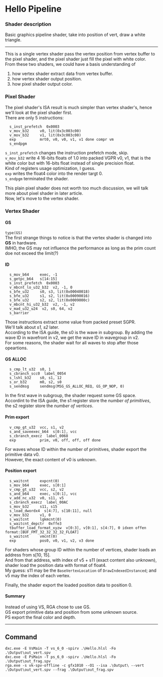 # Hello Pipeline
### Shader description
Basic graphics pipeline shader, take into position of vert, draw a white triangle.

---
This is a single vertex shader pass the vertex position from vertex buffer to the pixel shader,
and the pixel shader just fill the pixel with white color.  
From these two shaders, we could have a basis understanding of  
1. how vertex shader extract data from vertex buffer.  
2. how vertex shader output position.  
3. how pixel shader output color.  

### Pixel Shader
The pixel shader's ISA result is much simpler than vertex shader's, hence we'll look at the pixel shader first.  
There are only 5 instructions:
```
  s_inst_prefetch  0x0003
  v_mov_b32     v0, lit(0x3c003c00)
  v_mov_b32     v1, lit(0x3c003c00)
  exp           mrt0, v0, v0, v1, v1 done compr vm
  s_endpgm
```
`s_inst_prefetch` changes the instruction prefetch mode, skip.  
`v_mov_b32` write 4 16-bits floats of 1.0 into packed VGPR v0, v1,
that is the white color but with 16-bits float instead of single precision float.  
Kind of registers usage optimization, I guess.  
`exp` writes the float4 color into the render targt 0.  
`s_endpgm` terminated the shader.  

This plain pixel shader does not worth too much discussion,
we will talk more about pixel shader in later article.  
Now, let's move to the vertex shader.

### Vertex Shader
#### GS 
`type(GS)`  
The first strange things to notice is that the vertex shader is changed into **GS** in hardware.  
IMHO, the GS may not influence the performance as long as the prim count doe not exceed the limit(?)  

#### ID
```
  s_mov_b64     exec, -1
  s_getpc_b64   s[14:15]
  s_inst_prefetch  0x0003
  v_mbcnt_lo_u32_b32  v2, -1, 0
  s_bfe_u32     s0, s3, lit(0x00040018)
  s_bfe_u32     s1, s2, lit(0x00090016)
  s_bfe_u32     s2, s2, lit(0x0009000c)
  v_mbcnt_hi_u32_b32  v2, -1, v2
  v_mad_u32_u24  v2, s0, 64, v2
  s_barrier
```
Those instructions extract some value from packed preset SGPR.  
We'll talk about *s1, s2* later.  
According to the ISA guide, the s0 is the wave in subgroup.
By adding the wave ID in wavefront in v2, we get the wave ID in wavegroup in v2.  
For some reasons, the shader wait for all waves to stop after those opeartions.  

#### GS ALLOC
```
  s_cmp_lt_u32  s0, 1
  s_cbranch_scc0  label_0054
  s_lshl_b32    s0, s1, 12
  s_or_b32      m0, s2, s0
  s_sendmsg     sendmsg(MSG_GS_ALLOC_REQ, GS_OP_NOP, 0)
```
In the first wave in subgroup, the shader request some GS space.  
Accordint to the ISA guide, the s1 register store the *number of primitives*, the s2 register store the *number of vertices*.  

#### Prim export
```
  v_cmp_gt_u32  vcc, s1, v2
  s_and_saveexec_b64  s[0:1], vcc
  s_cbranch_execz  label_0068
  exp           prim, v0, off, off, off done
```
For waves whose ID within the number of primitives, shader export the primitive data v0.  
However, the exact content of v0 is unknown.  

#### Position export
```
  s_waitcnt     expcnt(0)
  s_mov_b64     exec, s[0:1]
  v_cmp_gt_u32  vcc, s2, v2
  s_and_b64     exec, s[0:1], vcc
  v_add_nc_u32  v0, s11, v5
  s_cbranch_execz  label_00AC
  s_mov_b32     s11, s15
  s_load_dwordx4  s[4:7], s[10:11], null
  v_mov_b32     v1, 0
  s_waitcnt     lgkmcnt(0)
  s_waitcnt_depctr  0xffe3
  tbuffer_load_format_xyzw  v[0:3], v[0:1], s[4:7], 0 idxen offen format:[BUF_FMT_32_32_32_32_FLOAT]
  s_waitcnt     vmcnt(0)
  exp           pos0, v0, v1, v2, v3 done
```
For shaders whose group ID within the number of vertices,
shader loads an address from s[10, 15].  
And from that address, with index of v5 + s11 (exact content also unknown), shader load the position data with format of float4.  
My guess: s11 may be the `BaseVertexLocation` of `DrawIndexedInstanced`; and v5 may the index of each vertex.  

Finally, the shader export the loaded position data to position 0.  

#### Summary
Instead of using VS, RGA chose to use GS.  
GS export primitive data and position from some unknown source.  
PS export the final color and depth.

---
## Command
```
dxc.exe -E VsMain -T vs_6_0 -spirv .\Hello.hlsl -Fo .\Output\out_vert.spv
dxc.exe -E PsMain -T ps_6_0 -spirv .\Hello.hlsl -Fo .\Output\out_frag.spv
rga.exe -s vk-spv-offline -c gfx1010 --O1 --isa .\Output\ --vert .\Output\out_vert.spv --frag .\Output\out_frag.spv
```
